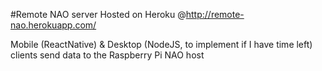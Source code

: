#Remote NAO server
Hosted on Heroku @http://remote-nao.herokuapp.com/

Mobile (ReactNative) & Desktop (NodeJS, to implement if I have time left) clients send data to the Raspberry Pi NAO host